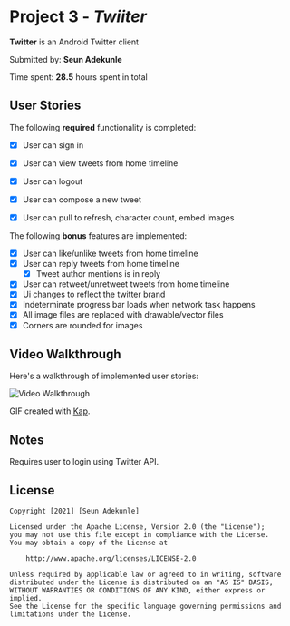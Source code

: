 # Project 3 - *Twiiter*

**Twitter** is an Android Twitter client

Submitted by: **Seun Adekunle**

Time spent: **28.5** hours spent in total

## User Stories

The following **required** functionality is completed:

* [X] User can sign in
* [X] User can view tweets from home timeline
* [X] User can logout
* [X] User can compose a new tweet
* [X] User can pull to refresh, character count, embed images


The following **bonus** features are implemented:

* [X] User can like/unlike tweets from home timeline
* [X] User can reply tweets from home timeline
    * [X] Tweet author mentions is in reply
* [X] User can retweet/unretweet tweets from home timeline
* [X] Ui changes to reflect the twitter brand
* [X] Indeterminate progress bar loads when network task happens
* [X] All image files are replaced with drawable/vector files
* [X] Corners are rounded for images

## Video Walkthrough

Here's a walkthrough of implemented user stories:

<img src='https://github.com/seunadekunle/Twitter/blob/master/walkthrough.gif' title='Video Walkthrough' width='' alt='Video Walkthrough' />

GIF created with [Kap](https://getkap.co/).

## Notes

Requires user to login using Twitter API.

## License

    Copyright [2021] [Seun Adekunle]

    Licensed under the Apache License, Version 2.0 (the "License");
    you may not use this file except in compliance with the License.
    You may obtain a copy of the License at

        http://www.apache.org/licenses/LICENSE-2.0

    Unless required by applicable law or agreed to in writing, software
    distributed under the License is distributed on an "AS IS" BASIS,
    WITHOUT WARRANTIES OR CONDITIONS OF ANY KIND, either express or implied.
    See the License for the specific language governing permissions and
    limitations under the License.
